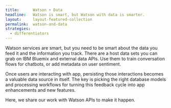 ```yaml
---
title:      Watson + Data
headline:   Watson is smart, but Watson with data is smarter.
layout:     layout-featured-collection
permalink:  watson-and-data
strategies: 
  - differentiators
---
```


Watson services are smart, but you need to be smart about the data you feed it and the information you track. There are a host data sets you can grab on IBM Bluemix and external data APIs. Use them to train conversation flows for chatbots, or add metadata on user sentiment.

Once users are interacting with app, persisting those interactions becomes a valuable data source in itself. The key is picking the right database models and processing workflows for turning this feedback cycle into app enhancements and new features.

Here, we share our work with Watson APIs to make it happen.